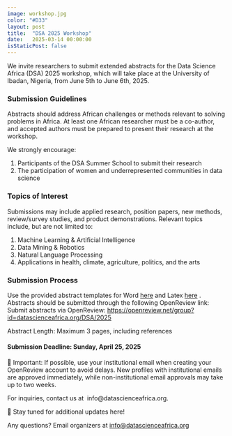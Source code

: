 ```yaml
---
image: workshop.jpg
color: "#D33"
layout: post
title:  "DSA 2025 Workshop"
date:   2025-03-14 00:00:00
isStaticPost: false
---
```


<p>We invite researchers to submit extended abstracts for the Data Science Africa (DSA) 2025 workshop, which will take place at the University of Ibadan, Nigeria, from June 5th to June 6th, 2025.</p>

<h3>Submission Guidelines</h3>
<p>Abstracts should address African challenges or methods relevant to solving problems in Africa. At least one African researcher must be a co-author, and accepted authors must be prepared to present their research at the workshop.</p>

<p>We strongly encourage:</p>
<ol>
<li>Participants of the DSA Summer School to submit their research</li>
<li>The participation of women and underrepresented communities in data science</li>
</ol>

<h3>Topics of Interest</h3>
Submissions may include applied research, position papers, new methods, review/survey studies, and product demonstrations. Relevant topics include, but are not limited to:</p>
<ol>
<li>Machine Learning & Artificial Intelligence</li>
<li>Data Mining & Robotics</li>
<li>Natural Language Processing</li>
<li>Applications in health, climate, agriculture, politics, and the arts</li>
</ol>

<h3>Submission Process</h3>
<p>Use the provided abstract templates for Word <a href="#">here</a> and Latex <a href="#">here</a> . Abstracts should be submitted through the following OpenReview link: 
Submit abstracts via OpenReview: <a href="https://openreview.net/group?id=datascienceafrica.org/DSA/2025">https://openreview.net/group?id=datascienceafrica.org/DSA/2025</a></p>

<p>Abstract Length: Maximum 3 pages, including references</p>

<h4>Submission Deadline: Sunday, April 25, 2025</h4>
  
<p>📌 Important: If possible, use your institutional email when creating your OpenReview account to avoid delays. New profiles with institutional emails are approved immediately, while non-institutional email approvals may take up to two weeks.</p>

<p>For inquiries, contact us at  info@datascienceafrica.org.</p>

<p>🔗 Stay tuned for additional updates here!</p>


Any questions?
Email organizers at [info@datascienceafrica.org](mailto:info@datascienceafrica.org)
